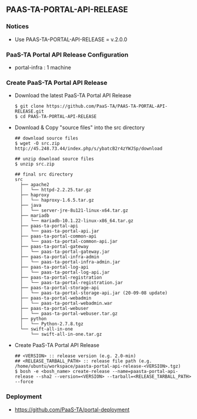 ## PAAS-TA-PORTAL-API-RELEASE     

### Notices     
  - Use PAAS-TA-PORTAL-API-RELEASE = v.2.0.0

### PaaS-TA Portal API Release Configuration   

  - portal-infra : 1 machine   

### Create PaaS-TA Portal API Release   
  - Download the latest PaaS-TA Portal API Release   
    ```   
    $ git clone https://github.com/PaaS-TA/PAAS-TA-PORTAL-API-RELEASE.git   
    $ cd PAAS-TA-PORTAL-API-RELEASE   
    ```
  - Download & Copy "source files" into the src directory   
    ```   
    ## download source files      
    $ wget -O src.zip http://45.248.73.44/index.php/s/ybatcB2r4zYWJSp/download   

    ## unzip download source files   
    $ unzip src.zip   

    ## final src directory   
    src
      ├── apache2
      │   └── httpd-2.2.25.tar.gz
      ├── haproxy   
      │   └── haproxy-1.6.5.tar.gz   
      ├── java   
      │   └── server-jre-8u121-linux-x64.tar.gz   
      ├── mariadb   
      │   └── mariadb-10.1.22-linux-x86_64.tar.gz   
      ├── paas-ta-portal-api   
      │   └── paas-ta-portal-api.jar   
      ├── paas-ta-portal-common-api   
      │   └── paas-ta-portal-common-api.jar   
      ├── paas-ta-portal-gateway   
      │   └── paas-ta-portal-gateway.jar   
      ├── paas-ta-portal-infra-admin   
      │   └── paas-ta-portal-infra-admin.jar   
      ├── paas-ta-portal-log-api   
      │   └── paas-ta-portal-log-api.jar   
      ├── paas-ta-portal-registration   
      │   └── paas-ta-portal-registration.jar   
      ├── paas-ta-portal-storage-api   
      │   └── paas-ta-portal-storage-api.jar (20-09-08 update)
      ├── paas-ta-portal-webadmin   
      │   └── paas-ta-portal-webadmin.war   
      ├── paas-ta-portal-webuser   
      │   └── paas-ta-portal-webuser.tar.gz   
      ├── python   
      │   └── Python-2.7.8.tgz   
      └── swift-all-in-one   
          └── swift-all-in-one.tar.gz   
    ```   
  - Create PaaS-TA Portal API Release   
    ```   
    ## <VERSION> :: release version (e.g. 2.0-min)   
    ## <RELEASE_TARBALL_PATH> :: release file path (e.g. /home/ubuntu/workspace/paasta-portal-api-release-<VERSION>.tgz)   
    $ bosh -e <bosh_name> create-release --name=paasta-portal-api-release --sha2 --version=<VERSION> --tarball=<RELEASE_TARBALL_PATH> --force   
    ```   
### Deployment
- https://github.com/PaaS-TA/portal-deployment   
